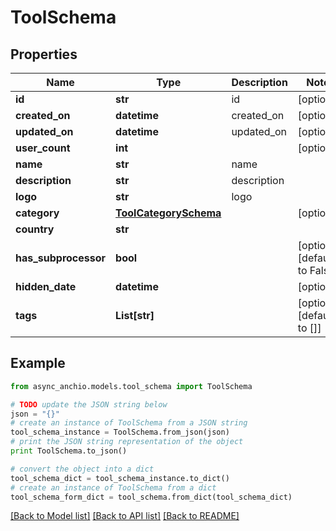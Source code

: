 # ToolSchema


## Properties

Name | Type | Description | Notes
------------ | ------------- | ------------- | -------------
**id** | **str** | id | [optional] 
**created_on** | **datetime** | created_on | [optional] 
**updated_on** | **datetime** | updated_on | [optional] 
**user_count** | **int** |  | [optional] 
**name** | **str** | name | 
**description** | **str** | description | 
**logo** | **str** | logo | 
**category** | [**ToolCategorySchema**](ToolCategorySchema.md) |  | [optional] 
**country** | **str** |  | 
**has_subprocessor** | **bool** |  | [optional] [default to False]
**hidden_date** | **datetime** |  | [optional] 
**tags** | **List[str]** |  | [optional] [default to []]

## Example

```python
from async_anchio.models.tool_schema import ToolSchema

# TODO update the JSON string below
json = "{}"
# create an instance of ToolSchema from a JSON string
tool_schema_instance = ToolSchema.from_json(json)
# print the JSON string representation of the object
print ToolSchema.to_json()

# convert the object into a dict
tool_schema_dict = tool_schema_instance.to_dict()
# create an instance of ToolSchema from a dict
tool_schema_form_dict = tool_schema.from_dict(tool_schema_dict)
```
[[Back to Model list]](../README.md#documentation-for-models) [[Back to API list]](../README.md#documentation-for-api-endpoints) [[Back to README]](../README.md)


